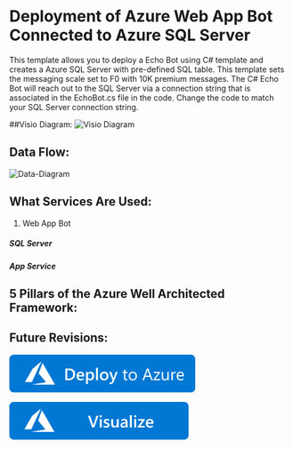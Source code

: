 # Deployment of Azure Web App Bot Connected to Azure SQL Server


This template allows you to deploy a Echo Bot using C# template and creates a Azure SQL Server with pre-defined SQL table. This template sets the messaging scale set to F0 with 10K premium messages. The C# Echo Bot will reach out to the SQL Server via a connection string that is associated in the EchoBot.cs file in the code. Change the code to match your SQL Server connection string.

##Visio Diagram:
![Visio Diagram](https://user-images.githubusercontent.com/57882033/116954783-e8594580-ac5e-11eb-83fd-bca1498768a1.jpeg)


## Data Flow:
![Data-Diagram](https://user-images.githubusercontent.com/57882033/116953794-2a34bc80-ac5c-11eb-8c38-bc888731c070.jpeg)

## What Services Are Used:
 1. Web App Bot
##### SQL Server
##### App Service

## 5 Pillars of the Azure Well Architected Framework:

## Future Revisions:


[![Deploy To Azure](https://raw.githubusercontent.com/Azure/azure-quickstart-templates/master/1-CONTRIBUTION-GUIDE/images/deploytoazure.svg?sanitize=true)](https://portal.azure.com/#create/Microsoft.Template/uri/https%3A%2F%2Fraw.githubusercontent.com%2FAJSolis01%2FAzure-Bot-to-SQL%2Fmain%2Fazuredeploytemplate.json)  


[![Visualize](https://raw.githubusercontent.com/Azure/azure-quickstart-templates/master/1-CONTRIBUTION-GUIDE/images/visualizebutton.svg?sanitize=true)](http://armviz.io/#/?load=https%3A%2F%2Fraw.githubusercontent.com%2FAzure%2Fazure-quickstart-templates%2Fmaster%2F201-vmss-linux-jumpbox%2Fazuredeploy.json)
